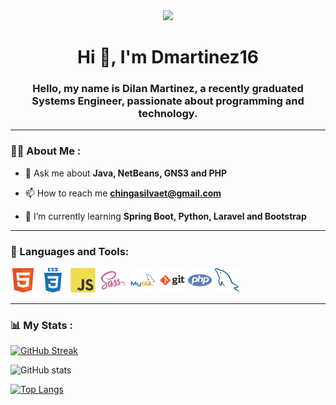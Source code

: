 <div id="header" align="center">
    <img src="https://media.giphy.com/media/Dh5q0sShxgp13DwrvG/giphy.gif" width="200" />
    <h1 align="center">Hi 👋, I'm Dmartinez16</h1>
    <h3 align="center">Hello, my name is Dilan Martinez, a recently graduated Systems Engineer, passionate about programming and technology.</h3>
</div>

---
### 👨‍💻 About Me :

- 💬 Ask me about **Java, NetBeans, GNS3 and PHP**

- 📫 How to reach me **chingasilvaet@gmail.com**

- 🌱 I’m currently learning **Spring Boot, Python, Laravel and Bootstrap**

---
<div align="left">
    <h3>🔨 Languages and Tools:</h3>
    <div>
        <img src="https://github.com/devicons/devicon/blob/master/icons/html5/html5-original.svg" title="HTML5" alt="HTML" width="40" height="40"/>&nbsp;
        <img src="https://github.com/devicons/devicon/blob/master/icons/css3/css3-plain-wordmark.svg"  title="CSS3" alt="CSS" width="40" height="40"/>&nbsp;
        <img src="https://github.com/devicons/devicon/blob/master/icons/javascript/javascript-original.svg" title="JavaScript" alt="JavaScript" width="40" height="40"/>&nbsp;
        <img src="https://github.com/devicons/devicon/blob/master/icons/sass/sass-original.svg" title="Sass" alt="Sass" width="40" height="40"/>&nbsp;
        <img src="https://github.com/devicons/devicon/blob/master/icons/mysql/mysql-original-wordmark.svg" title="MySQL"  alt="MySQL" width="40" height="40"/>&nbsp;
        <img src="https://github.com/devicons/devicon/blob/master/icons/git/git-original-wordmark.svg" title="Git" **alt="Git" width="40" height="40"/>
        <img src="https://github.com/devicons/devicon/blob/master/icons/php/php-plain.svg" title="Git" **alt="Git" width="40" height="40"/>
        <img src="https://github.com/devicons/devicon/blob/master/icons/mysql/mysql-plain.svg" title="Git" **alt="Git" width="40" height="40"/>
      </div>
</div>

---

### 📊 My Stats :

[![GitHub Streak](http://github-readme-streak-stats.herokuapp.com?user=Dmartinez16&theme=gotham&hide_border=true&date_format=%5BY%20%5DM%20j)](https://git.io/streak-stats)

![GitHub stats](https://github-readme-stats.vercel.app/api?username=Dmartinez16&show_icons=true&theme=radical)

[![Top Langs](https://github-readme-stats.vercel.app/api/top-langs/?username=Dmartinez16&theme=tokyonight)](https://github.com/anuraghazra/github-readme-stats)

